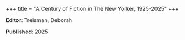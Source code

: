 +++
title = "A Century of Fiction in The New Yorker, 1925-2025"
+++



**Editor**: Treisman, Deborah

**Published**: 2025
